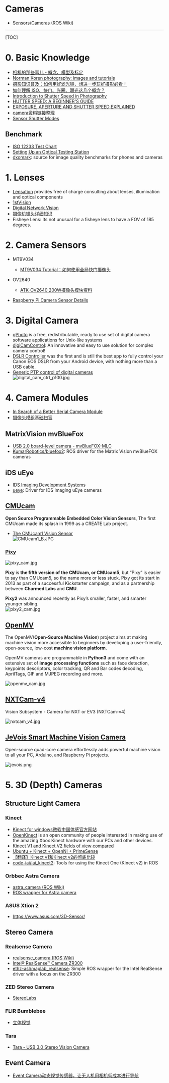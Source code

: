 # Cameras

* [Sensors/Cameras (ROS Wiki)](http://wiki.ros.org/Sensors/Cameras)

-----

[TOC]

# 0. Basic Knowledge

* [相机的那些事儿 - 概念、模型及标定](https://yq.aliyun.com/articles/62472)
* [Norman Koren photography: images and tutorials](http://www.normankoren.com/)
* [摄影知识普及：如何用好滤光镜，想进一步玩好摄影必看！](http://www.sohu.com/a/168545276_374721)
* [如何理解 ISO、快门、光圈、曝光这几个概念？](https://www.zhihu.com/question/21427664)
* [Introduction to Shutter Speed in Photography](https://photographylife.com/what-is-shutter-speed-in-photography)
* [HUTTER SPEED: A BEGINNER'S GUIDE](https://www.photographymad.com/pages/view/shutter-speed-a-beginners-guide)
* [EXPOSURE, APERTURE AND SHUTTER SPEED EXPLAINED](https://www.photographymad.com/pages/view/exposure-aperture-shutter-speed)
* [camera资料链接整理](https://blog.csdn.net/ccwwff/article/details/86679455)
* [Sensor Shutter Modes](https://www.ximea.com/support/wiki/allprod/Sensor_Shutter_Modes)

## Benchmark

* [ISO 12233 Test Chart](http://www.graphics.cornell.edu/~westin/misc/res-chart.html)
* [Setting Up an Optical Testing Station](https://www.lensrentals.com/blog/2014/02/setting-up-an-optical-testing-station/)
* [dxomark](https://www.dxomark.com/): source for image quality benchmarks for phones and cameras

# 1. Lenses

* [Lensation](https://www.lensation.de/) provides free of charge consulting about lenses, illumination and optical components
* [1stVision](https://www.1stvision.com/)
* [Digital Network Vision](http://www.digitalnetworkvision.com/)
* [摄像机镜头详细知识](https://zhuanlan.zhihu.com/p/29098395)
* Fisheye Lens: Its not unusual for a fisheye lens to have a FOV of 185 degrees.


# 2. Camera Sensors

* MT9V034
  - [MT9V034 Tutorial：如何使用全局快门摄像头](https://zhuanlan.zhihu.com/p/34516668)

* OV2640
  - [ATK-OV2640 200W摄像头模块资料](http://openedv.com/posts/list/0/41696.htm)

* [Raspberry Pi Camera Sensor Details](http://richshumaker.com/raspi/raspicamera.html)



# 3. Digital Camera
* [gPhoto](http://www.gphoto.org/) is a free, redistributable, ready to use set of digital camera software applications for Unix-like systems
* [digiCamControl](http://digicamcontrol.com/): An innovative and easy to use solution for complex camera control!
* [DSLR Controller](http://www.dslrcontroller.com/) was the first and is still the best app to fully control your Canon EOS DSLR from your Android device, with nothing more than a USB cable.
* [Generic PTP control of digital cameras](https://www.circuitsathome.com/camera-control/generic-ptp-control-of-digital-cameras/)  
![digital_cam_ctrl_p100.jpg](./images/digital_cam_ctrl_p100.jpg)


# 4. Camera Modules

* [In Search of a Better Serial Camera Module](http://sigalrm.blogspot.com/2013/07/in-search-of-better-serial-camera-module.html)
* [摄像头模组基础扫盲](https://www.cnblogs.com/raymon-tec/p/5048632.html)

## MatrixVision mvBlueFox

* [USB 2.0 board-level camera - mvBlueFOX-MLC](https://www.matrix-vision.com/USB2.0-single-board-camera-mvbluefox-mlc.html)
* [KumarRobotics/bluefox2](https://github.com/KumarRobotics/bluefox2): ROS driver for the Matrix Vision mvBlueFOX cameras

## iDS uEye

* [IDS Imaging Development Systems](https://en.ids-imaging.com/home.html)
* [ueye](http://wiki.ros.org/ueye): Driver for IDS Imaging uEye cameras

## [CMUcam](http://www.cmucam.org/)
**Open Source Programmable Embedded Color Vision Sensors**, The first CMUcam made its splash in 1999 as a CREATE Lab project.

* [The CMUcam1 Vision Sensor](https://www.cs.cmu.edu/~cmucam/qanda.html)  
![CMUcam1_B.JPG](./images/CMUcam1_B.JPG)

### [Pixy](https://pixycam.com/)

![pixy_cam.jpg](./images/pixy_cam.jpg)

**Pixy** is **the fifth version of the CMUcam, or CMUcam5**, but “Pixy” is easier to say than CMUcam5, so the name more or less stuck.  Pixy got its start in 2013 as part of a successful Kickstarter campaign, and as a partnership between **Charmed Labs** and **CMU**.

**Pixy2** was announced recently as Pixy’s smaller, faster, and smarter younger sibling.  
![pixy2_cam.jpg](./images/pixy2_cam.jpg)

## [OpenMV](https://openmv.io/)
The OpenMV(**Open-Source Machine Vision**) project aims at making machine vision more accessible to beginners by developing a user-friendly, open-source, low-cost **machine vision platform**.  

OpenMV cameras are programmable in **Python3** and come with an extensive set of **image processing functions** such as face detection, keypoints descriptors, color tracking, QR and Bar codes decoding, AprilTags, GIF and MJPEG recording and more.  

![openmv_cam.jpg](./images/openmv_cam.jpg)

## [NXTCam-v4](http://www.mindsensors.com/ev3-and-nxt/14-vision-subsystem-camera-for-nxt-or-ev3-nxtcam-v4)
Vision Subsystem - Camera for NXT or EV3 (NXTCam-v4)  

![nxtcam_v4.jpg](./images/nxtcam_v4.jpg)

## [JeVois Smart Machine Vision Camera](http://jevois.org/)

Open-source quad-core camera effortlessly adds powerful machine vision to all your PC, Arduino, and Raspberry Pi projects.

![jevois.png](./images/jevois.png)


# 5. 3D (Depth) Cameras

## Structure Light Camera

### Kinect
* [Kinect for windows微软中国体感官方网站](http://www.k4w.cn/)
* [OpenKinect](https://openkinect.org/wiki/Main_Page) is an open community of people interested in making use of the amazing Xbox Kinect hardware with our PCs and other devices.
* [Kinect V1 and Kinect V2 fields of view compared](http://smeenk.com/kinect-field-of-view-comparison/)
* [Ubuntu + Kinect + OpenNI + PrimeSense](http://mitchtech.net/ubuntu-kinect-openni-primesense/)
* [【翻译】Kinect v1和Kinect v2的彻底比较](http://www.cnblogs.com/TracePlus/p/4136297.html)
* [code-iai/iai_kinect2](https://github.com/code-iai/iai_kinect2): Tools for using the Kinect One (Kinect v2) in ROS

### Orbbec Astra Camera
* [astra_camera (ROS Wiki)](http://wiki.ros.org/astra_camera)
* [ROS wrapper for Astra camera](https://github.com/orbbec/ros_astra_camera)

### ASUS Xtion 2
* https://www.asus.com/3D-Sensor/

## Stereo Camera

### Realsense Camera
* [realsense_camera (ROS Wiki)](http://wiki.ros.org/realsense_camera)
* [Intel® RealSense­™ Camera ZR300](https://software.intel.com/en-us/realsense/zr300)
* [ethz-asl/maplab_realsense](https://github.com/ethz-asl/maplab_realsense): Simple ROS wrapper for the Intel RealSense driver with a focus on the ZR300

### ZED Stereo Camera
* [StereoLabs](https://www.stereolabs.com/)

### FLIR Bumblebee
* [立体视觉](https://www.ptgrey.com/stereo-vision-cameras-systems)

### Tara
* [Tara - USB 3.0 Stereo Vision Camera](https://www.e-consystems.com/3D-USB-stereo-camera.asp)

## Event Camera
* [Event Camera动态视觉传感器，让无人机用相机低成本进行导航](https://www.leiphone.com/news/201709/LkfPqS60ZYgmXk8x.html)

